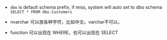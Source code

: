 -  `dbo` is default schema prefix, if miss, system will auto set to dbo schema
```SELECT * FROM dbo.Customers```

- nvarchar 可以放各种字符，比如中文。varchar不可以。

- function 可以出现在 WHERE，也可以出现在 SELECT


